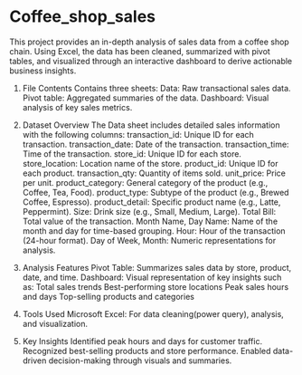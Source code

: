 # Coffee_shop_sales
This project provides an in-depth analysis of sales data from a coffee shop chain. Using Excel, the data has been cleaned, summarized with pivot tables, and visualized through an interactive dashboard to derive actionable business insights.

1. File Contents
Contains three sheets:
Data: Raw transactional sales data.
Pivot table: Aggregated summaries of the data.
Dashboard: Visual analysis of key sales metrics.

2. Dataset Overview
The Data sheet includes detailed sales information with the following columns:
transaction_id: Unique ID for each transaction.
transaction_date: Date of the transaction.
transaction_time: Time of the transaction.
store_id: Unique ID for each store.
store_location: Location name of the store.
product_id: Unique ID for each product.
transaction_qty: Quantity of items sold.
unit_price: Price per unit.
product_category: General category of the product (e.g., Coffee, Tea, Food).
product_type: Subtype of the product (e.g., Brewed Coffee, Espresso).
product_detail: Specific product name (e.g., Latte, Peppermint).
Size: Drink size (e.g., Small, Medium, Large).
Total Bill: Total value of the transaction.
Month Name, Day Name: Name of the month and day for time-based grouping.
Hour: Hour of the transaction (24-hour format).
Day of Week, Month: Numeric representations for analysis.

3. Analysis Features
Pivot Table: Summarizes sales data by store, product, date, and time.
Dashboard: Visual representation of key insights such as:
Total sales trends
Best-performing store locations
Peak sales hours and days
Top-selling products and categories

4. Tools Used
Microsoft Excel: For data cleaning(power query), analysis, and visualization.

5. Key Insights
Identified peak hours and days for customer traffic.
Recognized best-selling products and store performance.
Enabled data-driven decision-making through visuals and summaries.

